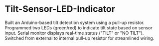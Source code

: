# Tilt-Sensor-LED-Indicator
Built an Arduino-based tilt detection system using a pull-up resistor. Programmed two LEDs (green/red) to indicate tilt state based on sensor input. Serial monitor displays real-time status ("TILT" or "NO TILT"). Switched from external to internal pull-up resistor for streamlined wiring.
